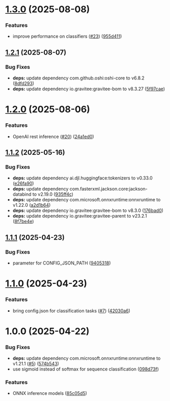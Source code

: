 # [1.3.0](https://github.com/gravitee-io/gravitee-inference/compare/1.2.1...1.3.0) (2025-08-08)


### Features

* improve performance on classifiers ([#23](https://github.com/gravitee-io/gravitee-inference/issues/23)) ([955d411](https://github.com/gravitee-io/gravitee-inference/commit/955d4112cb1ce97f1c13268a6c48d5b597fa60c8))

## [1.2.1](https://github.com/gravitee-io/gravitee-inference/compare/1.2.0...1.2.1) (2025-08-07)


### Bug Fixes

* **deps:** update dependency com.github.oshi:oshi-core to v6.8.2 ([8dfd293](https://github.com/gravitee-io/gravitee-inference/commit/8dfd2937472f50f4f650734cf400e5fe1ddf1752))
* **deps:** update dependency io.gravitee:gravitee-bom to v8.3.27 ([5f97cae](https://github.com/gravitee-io/gravitee-inference/commit/5f97cae119d68858882089832a0c7f5ddfe5d577))

# [1.2.0](https://github.com/gravitee-io/gravitee-inference/compare/1.1.2...1.2.0) (2025-08-06)


### Features

* OpenAI rest inference ([#20](https://github.com/gravitee-io/gravitee-inference/issues/20)) ([24a1ed0](https://github.com/gravitee-io/gravitee-inference/commit/24a1ed0ad60196c81d88198fc4db32a8fa33dd9f))

## [1.1.2](https://github.com/gravitee-io/gravitee-inference/compare/1.1.1...1.1.2) (2025-05-16)


### Bug Fixes

* **deps:** update dependency ai.djl.huggingface:tokenizers to v0.33.0 ([e26fa90](https://github.com/gravitee-io/gravitee-inference/commit/e26fa905dad2106f57c6aea46c1bb3e9e14d4642))
* **deps:** update dependency com.fasterxml.jackson.core:jackson-databind to v2.19.0 ([935ff4c](https://github.com/gravitee-io/gravitee-inference/commit/935ff4cdcfdbebfeabf1efcb7de6af420a37bcca))
* **deps:** update dependency com.microsoft.onnxruntime:onnxruntime to v1.22.0 ([a2d1b64](https://github.com/gravitee-io/gravitee-inference/commit/a2d1b64e55ddc6442762923ab88a04a715f7144e))
* **deps:** update dependency io.gravitee:gravitee-bom to v8.3.0 ([176bad0](https://github.com/gravitee-io/gravitee-inference/commit/176bad0c4afdb5cb215a9e8b3bbcd862d65b5c60))
* **deps:** update dependency io.gravitee:gravitee-parent to v23.2.1 ([8f7be4e](https://github.com/gravitee-io/gravitee-inference/commit/8f7be4e9d359bfd1c9d131a6ae016d2c22267d2b))

## [1.1.1](https://github.com/gravitee-io/gravitee-inference/compare/1.1.0...1.1.1) (2025-04-23)


### Bug Fixes

* parameter for CONFIG_JSON_PATH ([9405318](https://github.com/gravitee-io/gravitee-inference/commit/9405318f62e82e20ef6be0227bfce9c1e8443ab4))

# [1.1.0](https://github.com/gravitee-io/gravitee-inference/compare/1.0.0...1.1.0) (2025-04-23)


### Features

* bring config.json for classification tasks ([#7](https://github.com/gravitee-io/gravitee-inference/issues/7)) ([42030a6](https://github.com/gravitee-io/gravitee-inference/commit/42030a6dbfbcdcbd09d100bb613e786561503ee0))

# 1.0.0 (2025-04-22)


### Bug Fixes

* **deps:** update dependency com.microsoft.onnxruntime:onnxruntime to v1.21.1 ([#5](https://github.com/gravitee-io/gravitee-inference/issues/5)) ([574b543](https://github.com/gravitee-io/gravitee-inference/commit/574b5433684eee4af1bd1dc2de95c657d904d451))
* use sigmoid instead of softmax for sequence classification ([098d73f](https://github.com/gravitee-io/gravitee-inference/commit/098d73f87cea254c6c390293d9032f41cac32d34))


### Features

* ONNX inference models ([85c05d5](https://github.com/gravitee-io/gravitee-inference/commit/85c05d5c3be5ceb1e1f0e3f13bd161c1c3446ca0))
